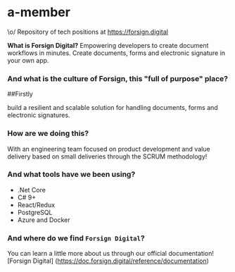 # a-member
\o/ Repository of tech positions at https://forsign.digital


**What is Forsign Digital?**
Empowering developers to create document workflows in minutes. Create documents, forms and electronic signature in your own app.

### And what is the culture of Forsign, this "full of purpose" place?

##Firstly

build a resilient and scalable solution for handling documents, forms and electronic signatures.


### How are we doing this?

With an engineering team focused on product development and value delivery based on small deliveries through the SCRUM methodology!

### And what tools have we been using?

* .Net Core
* C# 9+
* React/Redux
* PostgreSQL
* Azure and Docker


### And where do we find `Forsign Digital`?

You can learn a little more about us through our official documentation! [Forsign Digital] (https://doc.forsign.digital/reference/documentation)
